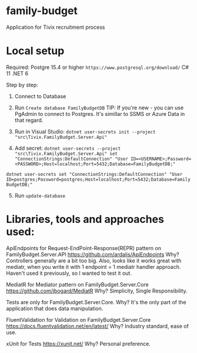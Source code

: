 # family-budget
Application for Tivix recruitment process

# Local setup

Required:
Postgre 15.4 or higher `https://www.postgresql.org/download/`
C# 11
.NET 6

Step by step:
1. Connect to Database
2. Run `Create database FamilyBudgetDB`
TIP: If you're new - you can use PgAdmin to connect to Postgres. It's simillar to SSMS or Azure Data in that regard.

3. Run in Visual Studio: `dotnet user-secrets init --project "src\Tivix.FamilyBudget.Server.Api"`
4. Add secret:
`dotnet user-secrets --project "src\Tivix.FamilyBudget.Server.Api" set "ConnectionStrings:DefaultConnection" "User ID=<USERNAME>;Password=<PASSWORD>;Host=localhost;Port=5432;Database=FamilyBudgetDB;"`


`dotnet user-secrets set "ConnectionStrings:DefaultConnection" "User ID=postgres;Password=postgres;Host=localhost;Port=5432;Database=FamilyBudgetDB;"`

5. Run `update-database`

# Libraries, tools and approaches used:
ApiEndpoints for Request-EndPoint-Response(REPR) pattern on FamilyBudget.Server.API
https://github.com/ardalis/ApiEndpoints
Why? Controllers generally are a bit too big. Also, looks like it works great with mediatr, when you write it with 1 endpoint = 1 mediatr handler approach.
Haven't used it previously, so I wanted to test it out.

MediatR for Mediator pattern on FamilyBudget.Server.Core
https://github.com/jbogard/MediatR
Why? Simplicity, Single Responsibility.

Tests are only for FamilyBudget.Server.Core.
Why? It's the only part of the application that does data manipulation.

FluentValidation for Validation on FamilyBudget.Server.Core
https://docs.fluentvalidation.net/en/latest/
Why? Industry standard, ease of use.

xUnit for Tests
https://xunit.net/
Why? Personal preference.